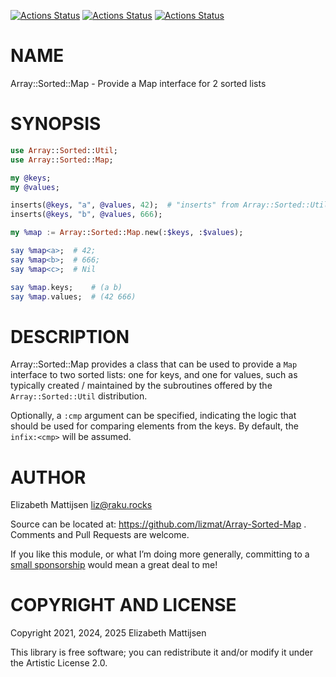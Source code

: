 [![Actions Status](https://github.com/lizmat/Array-Sorted-Map/actions/workflows/linux.yml/badge.svg)](https://github.com/lizmat/Array-Sorted-Map/actions) [![Actions Status](https://github.com/lizmat/Array-Sorted-Map/actions/workflows/macos.yml/badge.svg)](https://github.com/lizmat/Array-Sorted-Map/actions) [![Actions Status](https://github.com/lizmat/Array-Sorted-Map/actions/workflows/windows.yml/badge.svg)](https://github.com/lizmat/Array-Sorted-Map/actions)

NAME
====

Array::Sorted::Map - Provide a Map interface for 2 sorted lists

SYNOPSIS
========

```raku
use Array::Sorted::Util;
use Array::Sorted::Map;

my @keys;
my @values;

inserts(@keys, "a", @values, 42);  # "inserts" from Array::Sorted::Util
inserts(@keys, "b", @values, 666);

my %map := Array::Sorted::Map.new(:$keys, :$values);

say %map<a>;  # 42;
say %map<b>;  # 666;
say %map<c>;  # Nil

say %map.keys;    # (a b)
say %map.values;  # (42 666)
```

DESCRIPTION
===========

Array::Sorted::Map provides a class that can be used to provide a `Map` interface to two sorted lists: one for keys, and one for values, such as typically created / maintained by the subroutines offered by the `Array::Sorted::Util` distribution.

Optionally, a `:cmp` argument can be specified, indicating the logic that should be used for comparing elements from the keys. By default, the `infix:<cmp>` will be assumed.

AUTHOR
======

Elizabeth Mattijsen <liz@raku.rocks>

Source can be located at: https://github.com/lizmat/Array-Sorted-Map . Comments and Pull Requests are welcome.

If you like this module, or what I’m doing more generally, committing to a [small sponsorship](https://github.com/sponsors/lizmat/) would mean a great deal to me!

COPYRIGHT AND LICENSE
=====================

Copyright 2021, 2024, 2025 Elizabeth Mattijsen

This library is free software; you can redistribute it and/or modify it under the Artistic License 2.0.

